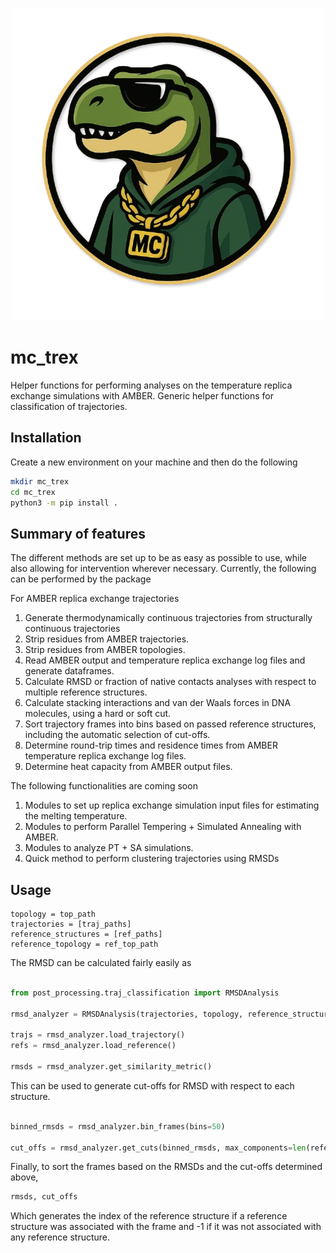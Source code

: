 <p align="center">
  <img src="./assets/logo2_nobg.png" width="500" height="500">
</p>

# mc_trex

Helper functions for performing analyses on the temperature replica exchange simulations with AMBER. Generic helper functions for classification of trajectories. 

## Installation
Create a new environment on your machine and then do the following
``` bash
mkdir mc_trex
cd mc_trex
python3 -m pip install .
```


## Summary of features

The different methods are set up to be as easy as possible to use, while also allowing for intervention wherever necessary. Currently, the following can be performed by the package

For AMBER replica exchange trajectories
1. Generate thermodynamically continuous trajectories from structurally continuous trajectories
2. Strip residues from AMBER trajectories.
3. Strip residues from AMBER topologies.
4. Read AMBER output and temperature replica exchange log files and generate dataframes.
5. Calculate RMSD or fraction of native contacts analyses with respect to multiple reference structures.
6. Calculate stacking interactions and van der Waals forces in DNA molecules, using a hard or soft cut.
7. Sort trajectory frames into bins based on passed reference structures, including the automatic selection of cut-offs.
8. Determine round-trip times and residence times from AMBER temperature replica exchange log files.
9. Determine heat capacity from AMBER output files.

The following functionalities are coming soon
1. Modules to set up replica exchange simulation input files for estimating the melting temperature.
2. Modules to perform Parallel Tempering + Simulated Annealing with AMBER.
3. Modules to analyze PT + SA simulations.
4. Quick method to perform clustering trajectories using RMSDs

## Usage

```{r,eval=False,tidy=False}
topology = top_path
trajectories = [traj_paths] 
reference_structures = [ref_paths]
reference_topology = ref_top_path
```

The RMSD can be calculated fairly easily as 

```python

from post_processing.traj_classification import RMSDAnalysis

rmsd_analyzer = RMSDAnalysis(trajectories, topology, reference_structures, reference_topology)

trajs = rmsd_analyzer.load_trajectory()
refs = rmsd_analyzer.load_reference()

rmsds = rmsd_analyzer.get_similarity_metric()
```

This can be used to generate cut-offs for RMSD with respect to each structure.

```python

binned_rmsds = rmsd_analyzer.bin_frames(bins=50)

cut_offs = rmsd_analyzer.get_cuts(binned_rmsds, max_components=len(reference_structures)+5, height=1)
```

Finally, to sort the frames based on the RMSDs and the cut-offs determined above,
```python
rmsds, cut_offs

```

Which generates the index of the reference structure if a reference structure was associated with the frame and -1 if it was not associated with any reference structure.





